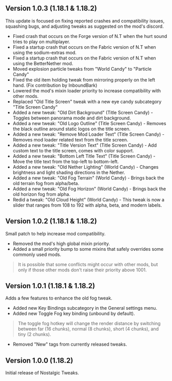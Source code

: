 ## Version 1.0.3 (1.18.1 & 1.18.2)
This update is focused on fixing reported crashes and compatibility issues, squashing bugs, and adjusting tweaks as suggested on the mod's discord.
- Fixed crash that occurs on the Forge version of N.T when the hurt sound tries to play on multiplayer.
- Fixed a startup crash that occurs on the Fabric version of N.T when using the sodium-extras mod.
- Fixed a startup crash that occurs on the Fabric version of N.T when using the BetterNether mod.
- Moved explosion particle tweaks from "World Candy" to "Particle Candy"
- Fixed the old item holding tweak from mirroring properly on the left hand. (Fix contribution by InboundBark)
- Lowered the mod's mixin loader priority to increase compatibility with other mods.
- Replaced "Old Title Screen" tweak with a new eye candy subcategory "Title Screen Candy"
- Added a new tweak: "Old Dirt Background" (Title Screen Candy) - Toggles between panorama mode and dirt background.
- Added a new tweak: "Old Logo Outline" (Title Screen Candy) - Removes the black outline around static logos on the title screen.
- Added a new tweak: "Remove Mod Loader Text" (Title Screen Candy) - Removes mod loader related text from the title screen.
- Added a new tweak: "Title Version Text" (Title Screen Candy) - Add custom text to the title screen, comes with color support.
- Added a new tweak: "Bottom Left Title Text" (Title Screen Candy) - Move the title text from the top-left to bottom-left.
- Added a new tweak: "Old Nether Lighting" (World Candy) - Changes brightness and light shading directions in the Nether.
- Added a new tweak: "Old Fog Terrain" (World Candy) - Brings back the old terrain fog from alpha/beta.
- Added a new tweak: "Old Fog Horizon" (World Candy) - Brings back the old horizon fog from alpha.
- Redid a tweak: "Old Cloud Height" (World Candy) - This tweak is now a slider that ranges from 108 to 192 with alpha, beta, and modern labels.

## Version 1.0.2 (1.18.1 & 1.18.2)
Small patch to help increase mod compatibility.
- Removed the mod's high global mixin priority.
- Added a small priority bump to some mixins that safely overrides some commonly used mods.
> It is possible that some conflicts might occur with other mods, but only if those other mods don't raise their priority above 1001.

## Version 1.0.1 (1.18.1 & 1.18.2)
Adds a few features to enhance the old fog tweak.
- Added new Key Bindings subcategory in the General settings menu.
- Added new Toggle Fog key binding (unbound by default).
> The toggle fog hotkey will change the render distance by switching between far (16 chunks), normal (8 chunks), short (4 chunks), and tiny (2 chunks).
- Removed "New" tags from currently released tweaks.

## Version 1.0.0 (1.18.2)
Initial release of Nostalgic Tweaks.
